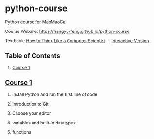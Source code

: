 # python-course
Python course for MaoMaoCai

Course Website: https://hangyu-feng.github.io/python-course

Textbook:  [How to Think Like a Computer Scientist](https://openbookproject.net/thinkcs/python/english3e/) -- [Interactive Version](https://runestone.academy/runestone/books/published/thinkcspy/index.html)


## Table of Contents

1. [Course 1](#course-1)

## [Course 1](course-contents/course-1)

1. install Python and run the first line of code

1. Introduction to Git

1. Choose your editor

1. variables and built-in datatypes

1. functions

